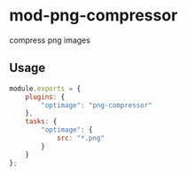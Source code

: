 mod-png-compressor
===

compress png images


## Usage

```js
module.exports = {
    plugins: {
        "optimage": "png-compressor"
    },
    tasks: {
        "optimage": {
            src: "*.png"
        }
    }
};
```